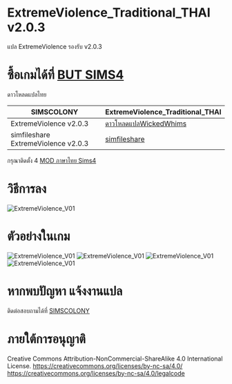 # ExtremeViolence_Traditional_THAI v2.0.3
แปล ExtremeViolence รองรับ v2.0.3 

# ซื้อเกมได้ที่ [BUT SIMS4](https://www.cdkeys.com/pc/games/the-sims-4-standard-edition-pc-cd-key-origin?mw_aref=simscolony)
ดาวโหลดแปลไทย 

| SIMSCOLONY| ExtremeViolence_Traditional_THAI |
| ------------- | ------------- |
| ExtremeViolence v2.0.3| [ดาวโหลดแปลWickedWhims](https://github.com/simcolony/WickedWhims_Traditional_THAI/raw/master/SIMSCOLONY_WickedWhims_THV28.package) |
| simfileshare ExtremeViolence v2.0.3 | [simfileshare](http://www.simfileshare.net/download/1975107/) |

กรุณาติดตั้ง 4 [MOD ภาษาไทย Sims4](https://simcolony.github.io/TS4THDEMO/)

# วิธีการลง
![ExtremeViolence_V01](https://i.imgur.com/Oj0YEtq.jpg)

# ตัวอย่างในเกม
![ExtremeViolence_V01](https://i.imgur.com/Qa9gBuv.jpg)
![ExtremeViolence_V01](https://i.imgur.com/4KQmNL6.jpg)
![ExtremeViolence_V01](https://i.imgur.com/bF97Tfc.jpg)
![ExtremeViolence_V01](https://i.imgur.com/Jpejgel.jpg)

# หากพบปัญหา แจ้งงานแปล
ติดต่อสอบถามได้ที่ [SIMSCOLONY](https://www.facebook.com/SimsColony/)

# ภายใต้การอนุญาติ 
Creative Commons Attribution-NonCommercial-ShareAlike 4.0 International License.
https://creativecommons.org/licenses/by-nc-sa/4.0/
https://creativecommons.org/licenses/by-nc-sa/4.0/legalcode
